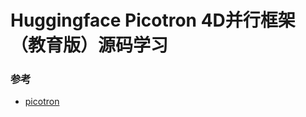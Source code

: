 # Huggingface Picotron 4D并行框架（教育版）源码学习



### 参考

- [picotron](https://github.com/huggingface/picotron)